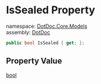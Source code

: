 ﻿# IsSealed Property

namespace: [DotDoc\.Core\.Models](../../DotDoc.Core.Models.md)<br />
assembly: [DotDoc](../../../DotDoc.md)



```csharp
public bool IsSealed { get; };
```

## Property Value

[bool](https://docs.microsoft.com/ja-jp/dotnet/api/System.Boolean)

